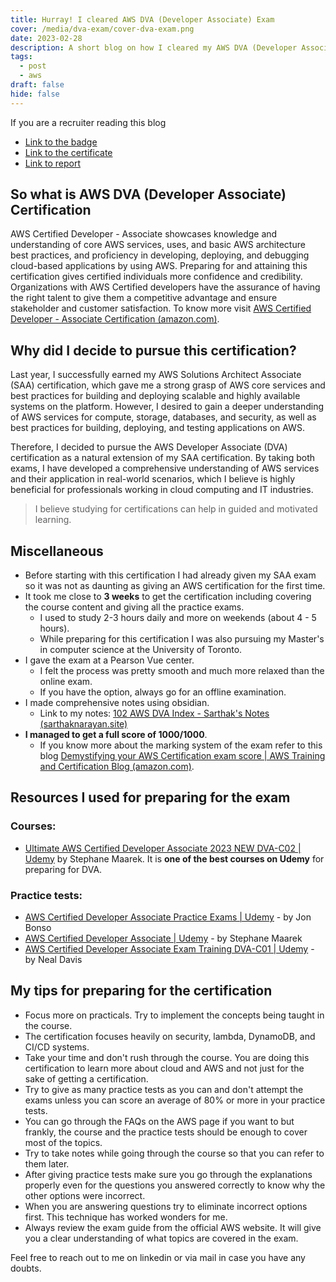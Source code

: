 ```yaml
---
title: Hurray! I cleared AWS DVA (Developer Associate) Exam
cover: /media/dva-exam/cover-dva-exam.png
date: 2023-02-28
description: A short blog on how I cleared my AWS DVA (Developer Associate) exam. Resources I used and some tips from my side.
tags:
  - post
  - aws
draft: false
hide: false
---
```


If you are a recruiter reading this blog

- <a href="https://www.credly.com/badges/a33c3121-8b2f-4aea-931e-4932f543b585/public_url" target="_blank">Link to the badge</a>
- <a href="https://drive.google.com/file/d/1FkditwH3liJnOY2m8TDmKt9p1F8xiU5h/view" target="_blank">Link to the certificate</a>
- <a href="https://drive.google.com/file/d/1Fm_iARga1qohdOOAcutmuq9Qr3YnCpFk/view" target="_blank">Link to report</a>

## So what is AWS DVA (Developer Associate) Certification

AWS Certified Developer - Associate showcases knowledge and understanding of core AWS services, uses, and basic AWS architecture best practices, and proficiency in developing, deploying, and debugging cloud-based applications by using AWS. Preparing for and attaining this certification gives certified individuals more confidence and credibility. Organizations with AWS Certified developers have the assurance of having the right talent to give them a competitive advantage and ensure stakeholder and customer satisfaction. To know more visit <a href="https://aws.amazon.com/certification/certified-developer-associate/" target="_blank">AWS Certified Developer - Associate Certification (amazon.com)</a>.

## Why did I decide to pursue this certification?

Last year, I successfully earned my AWS Solutions Architect Associate (SAA) certification, which gave me a strong grasp of AWS core services and best practices for building and deploying scalable and highly available systems on the platform. However, I desired to gain a deeper understanding of AWS services for compute, storage, databases, and security, as well as best practices for building, deploying, and testing applications on AWS.

Therefore, I decided to pursue the AWS Developer Associate (DVA) certification as a natural extension of my SAA certification. By taking both exams, I have developed a comprehensive understanding of AWS services and their application in real-world scenarios, which I believe is highly beneficial for professionals working in cloud computing and IT industries.

> I believe studying for certifications can help in guided and motivated learning.

## Miscellaneous

- Before starting with this certification I had already given my SAA exam so it was not as daunting as giving an AWS certification for the first time.
- It took me close to **3 weeks** to get the certification including covering the course content and giving all the practice exams.
  - I used to study 2-3 hours daily and more on weekends (about 4 - 5 hours).
  - While preparing for this certification I was also pursuing my Master's in computer science at the University of Toronto.
- I gave the exam at a Pearson Vue center.
  - I felt the process was pretty smooth and much more relaxed than the online exam.
  - If you have the option, always go for an offline examination.
- I made comprehensive notes using obsidian.
  - Link to my notes: <a href="https://notes.sarthaknarayan.site/100%20study-notes/102%20aws%20dva/102%20aws%20dva%20index/" target="_blank">102 AWS DVA Index - Sarthak&#39;s Notes (sarthaknarayan.site)</a>
- **I managed to get a full score of 1000/1000**.
  - If you know more about the marking system of the exam refer to this blog <a href="https://aws.amazon.com/blogs/training-and-certification/demystifying-your-aws-certification-exam-score/" target="_blank">Demystifying your AWS Certification exam score | AWS Training and Certification Blog (amazon.com)</a>.

## Resources I used for preparing for the exam

### Courses:

- <a href="https://www.udemy.com/course/aws-certified-developer-associate-dva-c01/" target="_blank">Ultimate AWS Certified Developer Associate 2023 NEW DVA-C02 | Udemy</a> by Stephane Maarek. It is <strong>one of the best courses on Udemy</strong> for preparing for DVA.

### Practice tests:

- <a href="https://www.udemy.com/course/aws-certified-developer-associate-practice-exams-amazon/" target="_blank">AWS Certified Developer Associate Practice Exams | Udemy</a> - by Jon Bonso
- <a href="https://www.udemy.com/course/aws-certified-developer-associate-practice-tests-dva-c01/" target="_blank">AWS Certified Developer Associate | Udemy</a> - by Stephane Maarek
- <a href="https://www.udemy.com/course/aws-certified-developer-associate-exam-training/" target="_blank">AWS Certified Developer Associate Exam Training DVA-C01 | Udemy</a> - by Neal Davis

## My tips for preparing for the certification

- Focus more on practicals. Try to implement the concepts being taught in the course.
- The certification focuses heavily on security, lambda, DynamoDB, and CI/CD systems.
- Take your time and don't rush through the course. You are doing this certification to learn more about cloud and AWS and not just for the sake of getting a certification.
- Try to give as many practice tests as you can and don't attempt the exams unless you can score an average of 80% or more in your practice tests.
- You can go through the FAQs on the AWS page if you want to but frankly, the course and the practice tests should be enough to cover most of the topics.
- Try to take notes while going through the course so that you can refer to them later.
- After giving practice tests make sure you go through the explanations properly even for the questions you answered correctly to know why the other options were incorrect.
- When you are answering questions try to eliminate incorrect options first. This technique has worked wonders for me.
- Always review the exam guide from the official AWS website. It will give you a clear understanding of what topics are covered in the exam.

Feel free to reach out to me on linkedin or via mail in case you have any doubts.
